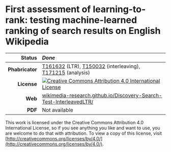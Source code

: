 # First assessment of learning-to-rank: testing machine-learned ranking of search results on English Wikipedia

| Status          | *Done* |
|----------------:|:--------------|
| **Phabricator** | [T161632](https://phabricator.wikimedia.org/T161632) (LTR), [T150032](https://phabricator.wikimedia.org/T150032) (interleaving), [T171215](https://phabricator.wikimedia.org/T171215) (analysis) |
| **License**     | [![Creative Commons Attribution 4.0 International License](https://i.creativecommons.org/l/by/4.0/80x15.png)](http://creativecommons.org/licenses/by/4.0/) |
| **Web**         | [wikimedia-research.github.io/Discovery-Search-Test-InterleavedLTR/](https://wikimedia-research.github.io/Discovery-Search-Test-InterleavedLTR/) |
| **PDF**         | Not available |

This work is licensed under the Creative Commons Attribution 4.0 International License, so if you see anything you like and want to use, you are welcome to do that with attribution. To view a copy of this license, visit [http://creativecommons.org/licenses/by/4.0/](http://creativecommons.org/licenses/by/4.0/).
